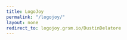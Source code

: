```yaml
---
title: LogoJoy
permalink: "/logojoy/"
layout: none
redirect_to: logojoy.grsm.io/DustinDelatore
---
```

